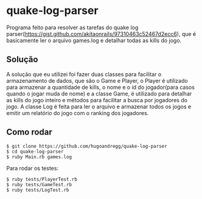 # quake-log-parser

Programa feito para resolver as tarefas do quake log parser(https://gist.github.com/akitaonrails/97310463c52467d2ecc6), que é basicamente ler o arquivo games.log e detalhar todas as kills do jogo.

## Solução
A solução que eu utilizei foi fazer duas classes para facilitar o armazenamento de dados, que são o Game e Player, o Player é utilizado para armazenar a quantidade de kills, o nome e o id do jogador(para casos quando o jogar muda de nome) e a classe Game, é utilizado para detalhar as kills do jogo inteiro e métodos para facilitar a busca por jogadores do jogo. A classe Log é feita para ler o arquivo e armazenar todos os jogos e emitir um relatório do jogo com o ranking dos jogadores.

## Como rodar
```
$ git clone https://github.com/hugoandregg/quake-log-parser
$ cd quake-log-parser
$ ruby Main.rb games.log
```

Para rodar os testes:

```
$ ruby tests/PlayerTest.rb
$ ruby tests/GameTest.rb
$ ruby tests/LogTest.rb
```

